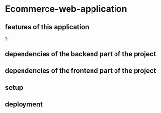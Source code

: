 # Ecommerce-web-application

## features of this application
1- 

## dependencies of the backend part of the project

## dependencies of the frontend part of the project

## setup

## deployment
